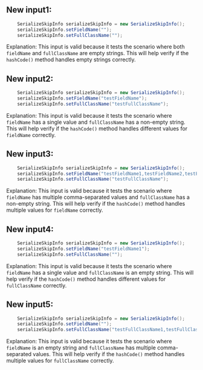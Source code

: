 ## New input1:
```java
    SerializeSkipInfo serializeSkipInfo = new SerializeSkipInfo();
    serializeSkipInfo.setFieldName("");
    serializeSkipInfo.setFullClassName("");
```
Explanation: This input is valid because it tests the scenario where both `fieldName` and `fullClassName` are empty strings. This will help verify if the `hashCode()` method handles empty strings correctly.

## New input2:
```java
    SerializeSkipInfo serializeSkipInfo = new SerializeSkipInfo();
    serializeSkipInfo.setFieldName("testFieldName");
    serializeSkipInfo.setFullClassName("testFullClassName");
```
Explanation: This input is valid because it tests the scenario where `fieldName` has a single value and `fullClassName` has a non-empty string. This will help verify if the `hashCode()` method handles different values for `fieldName` correctly.

## New input3:
```java
    SerializeSkipInfo serializeSkipInfo = new SerializeSkipInfo();
    serializeSkipInfo.setFieldName("testFieldName1,testFieldName2,testFieldName3");
    serializeSkipInfo.setFullClassName("testFullClassName");
```
Explanation: This input is valid because it tests the scenario where `fieldName` has multiple comma-separated values and `fullClassName` has a non-empty string. This will help verify if the `hashCode()` method handles multiple values for `fieldName` correctly.

## New input4:
```java
    SerializeSkipInfo serializeSkipInfo = new SerializeSkipInfo();
    serializeSkipInfo.setFieldName("testFieldName1");
    serializeSkipInfo.setFullClassName("");
```
Explanation: This input is valid because it tests the scenario where `fieldName` has a single value and `fullClassName` is an empty string. This will help verify if the `hashCode()` method handles different values for `fullClassName` correctly.

## New input5:
```java
    SerializeSkipInfo serializeSkipInfo = new SerializeSkipInfo();
    serializeSkipInfo.setFieldName("");
    serializeSkipInfo.setFullClassName("testFullClassName1,testFullClassName2");
```
Explanation: This input is valid because it tests the scenario where `fieldName` is an empty string and `fullClassName` has multiple comma-separated values. This will help verify if the `hashCode()` method handles multiple values for `fullClassName` correctly.